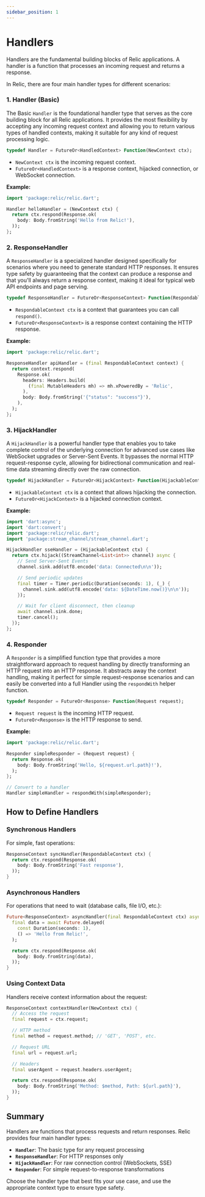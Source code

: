```yaml
---
sidebar_position: 1
---
```


# Handlers

Handlers are the fundamental building blocks of Relic applications. A handler is a function that processes an incoming request and returns a response.

In Relic, there are four main handler types for different scenarios:

### 1. Handler (Basic)

The Basic `Handler` is the foundational handler type that serves as the core building block for all Relic applications. It provides the most flexibility by accepting any incoming request context and allowing you to return various types of handled contexts, making it suitable for any kind of request processing logic.

```dart
typedef Handler = FutureOr<HandledContext> Function(NewContext ctx);
```

- `NewContext ctx` is the incoming request context.
- `FutureOr<HandledContext>` is a response context, hijacked connection, or WebSocket connection.

**Example:**

```dart
import 'package:relic/relic.dart';

Handler helloHandler = (NewContext ctx) {
  return ctx.respond(Response.ok(
    body: Body.fromString('Hello from Relic!'),
  ));
};
```

### 2. ResponseHandler

A `ResponseHandler` is a specialized handler designed specifically for scenarios where you need to generate standard HTTP responses. It ensures type safety by guaranteeing that the context can produce a response and that you'll always return a response context, making it ideal for typical web API endpoints and page serving.

```dart
typedef ResponseHandler = FutureOr<ResponseContext> Function(RespondableContext ctx);
```

- `RespondableContext ctx` is a context that guarantees you can call `respond()`.
- `FutureOr<ResponseContext>` is a response context containing the HTTP response.

**Example:**

```dart
import 'package:relic/relic.dart';

ResponseHandler apiHandler = (final RespondableContext context) {
  return context.respond(
    Response.ok(
      headers: Headers.build(
        (final MutableHeaders mh) => mh.xPoweredBy = 'Relic',
      ),
      body: Body.fromString('{"status": "success"}'),
    ),
  );
};
```

### 3. HijackHandler

A `HijackHandler` is a powerful handler type that enables you to take complete control of the underlying connection for advanced use cases like WebSocket upgrades or Server-Sent Events. It bypasses the normal HTTP request-response cycle, allowing for bidirectional communication and real-time data streaming directly over the raw connection.

```dart
typedef HijackHandler = FutureOr<HijackContext> Function(HijackableContext ctx);
```

- `HijackableContext ctx` is a context that allows hijacking the connection.
- `FutureOr<HijackContext>` is a hijacked connection context.

**Example:**

```dart
import 'dart:async';
import 'dart:convert';
import 'package:relic/relic.dart';
import 'package:stream_channel/stream_channel.dart';

HijackHandler sseHandler = (HijackableContext ctx) {
  return ctx.hijack((StreamChannel<List<int>> channel) async {
    // Send Server-Sent Events
    channel.sink.add(utf8.encode('data: Connected\n\n'));

    // Send periodic updates
    final timer = Timer.periodic(Duration(seconds: 1), (_) {
      channel.sink.add(utf8.encode('data: ${DateTime.now()}\n\n'));
    });

    // Wait for client disconnect, then cleanup
    await channel.sink.done;
    timer.cancel();
  });
};
```

### 4. Responder

A `Responder` is a simplified function type that provides a more straightforward approach to request handling by directly transforming an HTTP request into an HTTP response. It abstracts away the context handling, making it perfect for simple request-response scenarios and can easily be converted into a full Handler using the `respondWith` helper function.

```dart
typedef Responder = FutureOr<Response> Function(Request request);
```

- `Request request` is the incoming HTTP request.
- `FutureOr<Response>` is the HTTP response to send.

**Example:**

```dart
import 'package:relic/relic.dart';

Responder simpleResponder = (Request request) {
  return Response.ok(
    body: Body.fromString('Hello, ${request.url.path}!'),
  );
};

// Convert to a handler
Handler simpleHandler = respondWith(simpleResponder);
```

## How to Define Handlers

### Synchronous Handlers

For simple, fast operations:

```dart
ResponseContext syncHandler(RespondableContext ctx) {
  return ctx.respond(Response.ok(
    body: Body.fromString('Fast response'),
  ));
}
```

### Asynchronous Handlers

For operations that need to wait (database calls, file I/O, etc.):

```dart
Future<ResponseContext> asyncHandler(final RespondableContext ctx) async {
  final data = await Future.delayed(
    const Duration(seconds: 1),
    () => 'Hello from Relic!',
  );

  return ctx.respond(Response.ok(
    body: Body.fromString(data),
  ));
}
```

### Using Context Data

Handlers receive context information about the request:

```dart
ResponseContext contextHandler(NewContext ctx) {
  // Access the request
  final request = ctx.request;

  // HTTP method
  final method = request.method; // 'GET', 'POST', etc.

  // Request URL
  final url = request.url;

  // Headers
  final userAgent = request.headers.userAgent;

  return ctx.respond(Response.ok(
    body: Body.fromString('Method: $method, Path: ${url.path}'),
  ));
}
```

## Summary

Handlers are functions that process requests and return responses. Relic provides four main handler types:

- **`Handler`**: The basic type for any request processing
- **`ResponseHandler`**: For HTTP responses only
- **`HijackHandler`**: For raw connection control (WebSockets, SSE)
- **`Responder`**: For simple request-to-response transformations

Choose the handler type that best fits your use case, and use the appropriate context type to ensure type safety.
